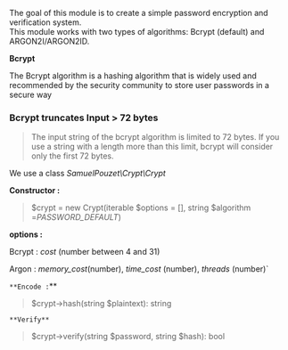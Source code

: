 
The goal of this module is to create a simple password encryption and verification system.  
This module works with two types of algorithms: Bcrypt (default) and ARGON2I/ARGON2ID.

**Bcrypt**

The Bcrypt algorithm is a hashing algorithm that is widely used and recommended by the security community to store user passwords in a secure way

### Bcrypt truncates Input > 72 bytes


> The input string of the bcrypt algorithm is limited to 72 bytes. If you use a string with a length more than this limit, bcrypt will consider only the first 72 bytes.

We use a class *SamuelPouzet\Crypt\Crypt*


**Constructor :**

> $crypt = new Crypt(iterable $options = [], string $algorithm =_PASSWORD_DEFAULT_)


**options :**

Bcrypt : *cost* (number between 4 and 31)

Argon : *memory_cost*(number), *time_cost* (number), *threads* (number)`



`**Encode :`**

>$crypt->hash(string $plaintext): string


`**Verify**`

>$crypt->verify(string $password, string $hash): bool
